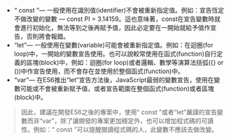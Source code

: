 * “ const ”— 一般使用在識別值(identifier)不會被重新指定值。例如：宣告恆定不做改變的變數 — const PI = 3.14159。這也意味著，const在宣告變數時就會進行初始化，無法等到之後再賦予值，因此必定要在一開始就給予值作宣告，否則將會報錯。
* “let”— 一般使用在變數(variable)可能會被重新指定值。例如：在迴圈(for loop)中，一開始的變數宣告使用。也可以說較常使用在函式(function)自行定義的區塊(block)中，例如：迴圈(for loop)或者邏輯、數學等演算法括弧({} or ())中作宣告使用，而不會存在並使用於整個函式(function)中。
* “var”— 在ES6推出“let”宣告方法後，JavaScript最弱的變數宣告，使用在變數可能或不會被重新賦予值，或者宣告範圍在整個函式(function)或者區塊(block)中。
> 因此，建議在開發ES6之後的專案中，使用“ const ”或者“let”嚴謹的宣告變數而非“var”，除了讓開發的專案更加穩定外，也可以增加程式碼的可讀性。例如：“ const ”可以提醒閱讀程式碼的人，此變數不應該去做改變。
